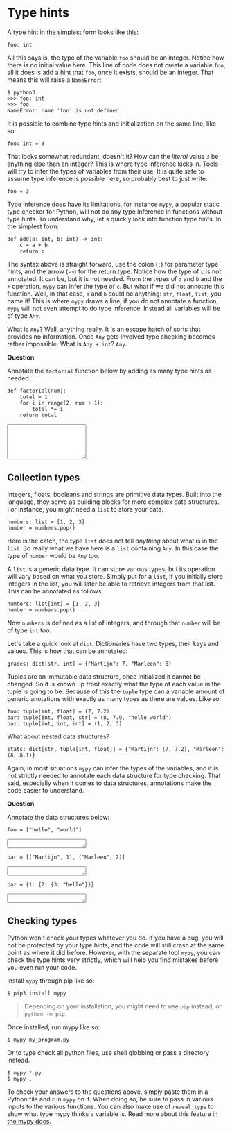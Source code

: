 # Type hints

A type hint in the simplest form looks like this:

    foo: int

All this says is, the type of the variable `foo` should be an integer. Notice how there is no initial value here. This line of code does not create a variable `foo`, all it does is add a hint that `foo`, once it exists, should be an integer. That means this will raise a `NameError`:

    $ python3
    >>> foo: int
    >>> foo
    NameError: name 'foo' is not defined

It is possible to combine type hints and initialization on the same line, like so:

    foo: int = 3

That looks somewhat redundant, doesn't it? How can the _literal_ value `3` be anything else than an integer? This is where type inference kicks in. Tools will try to infer the types of variables from their use. It is quite safe to assume type inference is possible here, so probably best to just write:

    foo = 3

Type inference does have its limitations, for instance `mypy`, a popular static type checker for Python, will not do any type inference in functions without type hints. To understand why, let's quickly look into function type hints. In the simplest form:

    def add(a: int, b: int) -> int:
        c = a + b
        return c

The syntax above is straight forward, use the colon (`:`) for parameter type hints, and the arrow (`->`) for the return type. Notice how the type of `c` is not annotated. It can be, but it is not needed. From the types of `a` and `b` and the `+` operation, `mypy` can infer the type of `c`. But what if we did not annotate this function. Well, in that case, `a` and `b` could be anything: `str`, `float`, `list`, you name it! This is where `mypy` draws a line, if you do not annotate a function, `mypy` will not even attempt to do type inference. Instead all variables will be of type `Any`.

What is `Any`? Well, anything really. It is an escape hatch of sorts that provides no information. Once `Any` gets involved type checking becomes rather impossible. What is `Any + int`? `Any`.

**Question**

Annotate the `factorial` function below by adding as many type hints as needed:

    def factorial(num):
        total = 1
        for i in range(2, num + 1):
            total *= i
        return total

<textarea name="form[q1]" rows="5" required=""></textarea>

## Collection types

Integers, floats, booleans and strings are primitive data types. Built into the language, they serve as building blocks for more complex data structures. For instance, you might need a `list` to store your data.

    numbers: list = [1, 2, 3]
    number = numbers.pop()

Here is the catch, the type `list` does not tell _anything_ about what is in the `list`. So really what we have here is a `list` containing `Any`. In this case the type of `number` would be `Any` too.

A `list` is a generic data type. It can store various types, but its operation will vary based on what you store. Simply put for a `list`, if you initially store integers in the list, you will later be able to retrieve integers from that list. This can be annotated as follows:

    numbers: list[int] = [1, 2, 3]
    number = numbers.pop()

Now `numbers` is defined as a list of integers, and through that `number` will be of type `int` too.

Let's take a quick look at `dict`. Dictionaries have two types, their keys and values. This is how that can be annotated:

    grades: dict[str, int] = {"Martijn": 7, "Marleen": 8}

Tuples are an immutable data structure, once initialized it cannot be changed. So it is known up front exactly what the type of each value in the tuple is going to be. Because of this the `tuple` type can a variable amount of generic anotations with exactly as many types as there are values. Like so:

    foo: tuple[int, float] = (7, 7.2)
    bar: tuple[int, float, str] = (8, 7.9, "hello world")
    baz: tuple[int, int, int] = (1, 2, 3)

What about nested data structures?

    stats: dict[str, tuple[int, float]] = {"Martijn": (7, 7.2), "Marleen": (8, 8.1)}

Again, in most situations `mypy` can infer the types of the variables, and it is not strictly needed to annotate each data structure for type checking. That said, especially when it comes to data structures, annotations make the code easier to understand.

**Question**

Annotate the data structures below:

    foo = ["hello", "world"]

<textarea name="form[q2.1]" rows="1" required=""></textarea>

    bar = [("Martijn", 1), ("Marleen", 2)]

<textarea name="form[q2.2]" rows="1" required=""></textarea>

    baz = {1: {2: {3: "hello"}}}

<textarea name="form[q2.3]" rows="1" required=""></textarea>

## Checking types

Python won't check your types whatever you do. If you have a bug, you will not be protected by your type hints, and the code will still crash at the same point as where it did before. However, with the separate tool `mypy`, you can check the type hints very strictly, which will help you find mistakes before you even run your code.

Install `mypy` through pip like so:

    $ pip3 install mypy

> Depending on your installation, you might need to use `pip` instead, or `python -m pip`.

Once installed, run mypy like so:

    $ mypy my_program.py

Or to type check all python files, use shell globbing or pass a directory instead.

    $ mypy *.py
    $ mypy .

To check your answers to the questions above, simply paste them in a Python file and run `mypy` on it. When doing so, be sure to pass in various inputs to the various functions. You can also make use of `reveal_type` to show what type mypy thinks a variable is. Read more about this feature in [the mypy docs](https://mypy.readthedocs.io/en/latest/common_issues.html?highlight=reveal_type#reveal-type).
